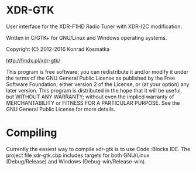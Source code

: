 XDR-GTK
=======

User interface for the XDR-F1HD Radio Tuner with XDR-I2C modification.

Written in C/GTK+ for GNU/Linux and Windows operating systems.

Copyright (C) 2012-2016  Konrad Kosmatka

http://fmdx.pl/xdr-gtk/

This program is free software; you can redistribute it and/or modify it under the terms of the GNU General Public License as published by the Free Software Foundation; either version 2 of the License, or (at your option) any later version.
This program is distributed in the hope that it will be useful, but WITHOUT ANY WARRANTY; without even the implied warranty of MERCHANTABILITY or FITNESS FOR A PARTICULAR PURPOSE. See the GNU General Public License for more details.

# Compiling
Currently the easiest way to compile xdr-gtk is to use Code::Blocks IDE.
The project file xdr-gtk.cbp includes targets for both GNU/Linux (Debug/Release) and Windows (Debug-win/Release-win).

